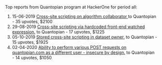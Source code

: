 Top reports from Quantopian program at HackerOne for period all:

1. 15-06-2019 [Cross-site scripting on algorithm collaborator ](https://hackerone.com/reports/615672) to Quantopian - 35 upvotes, $2100
2. 29-08-2019 [Cross-site scripting via hardcoded front-end watched expression.](https://hackerone.com/reports/684544) to Quantopian - 17 upvotes, $1225
3. 05-10-2019 [Stored cross-site scripting in dataset owner.](https://hackerone.com/reports/708123) to Quantopian - 15 upvotes, $1925
4. 02-04-2020 [Ability to perform various POST requests on quantopian.com as a different user - insecure by design.](https://hackerone.com/reports/837328) to Quantopian - 14 upvotes, $1050
